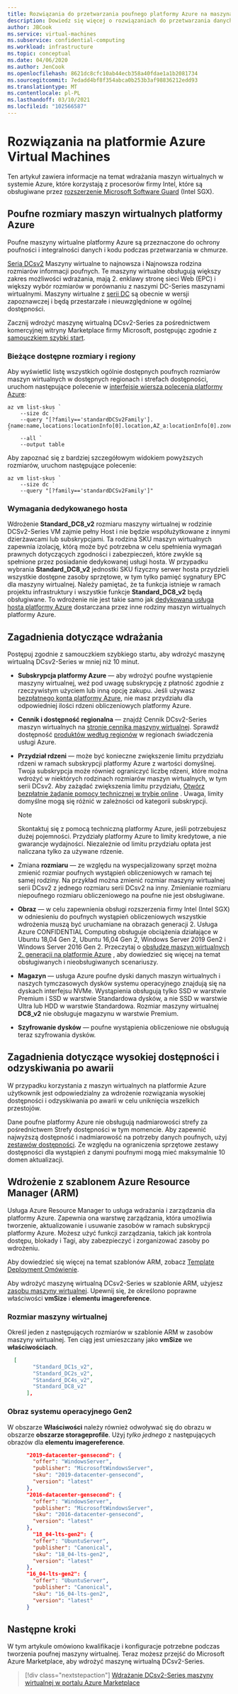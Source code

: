 ```yaml
---
title: Rozwiązania do przetwarzania poufnego platformy Azure na maszynach wirtualnych
description: Dowiedz się więcej o rozwiązaniach do przetwarzania danych poufnych platformy Azure na maszynach wirtualnych.
author: JBCook
ms.service: virtual-machines
ms.subservice: confidential-computing
ms.workload: infrastructure
ms.topic: conceptual
ms.date: 04/06/2020
ms.author: JenCook
ms.openlocfilehash: 8621dc8cfc10ab44ecb358a40fdae1a1b2081734
ms.sourcegitcommit: 7edadd4bf8f354abca0b253b3af98836212edd93
ms.translationtype: MT
ms.contentlocale: pl-PL
ms.lasthandoff: 03/10/2021
ms.locfileid: "102566587"
---
```

# <a name="solutions-on-azure-virtual-machines"></a>Rozwiązania na platformie Azure Virtual Machines

Ten artykuł zawiera informacje na temat wdrażania maszyn wirtualnych w systemie Azure, które korzystają z procesorów firmy Intel, które są obsługiwane przez [rozszerzenie Microsoft Software Guard](https://software.intel.com/sgx) (Intel SGX). 

## <a name="azure-confidential-computing-vm-sizes"></a>Poufne rozmiary maszyn wirtualnych platformy Azure

Poufne maszyny wirtualne platformy Azure są przeznaczone do ochrony poufności i integralności danych i kodu podczas przetwarzania w chmurze. 

[Seria DCsv2](../virtual-machines/dcv2-series.md) Maszyny wirtualne to najnowsza i Najnowsza rodzina rozmiarów informacji poufnych. Te maszyny wirtualne obsługują większy zakres możliwości wdrażania, mają 2. enklawy stronę sieci Web (EPC) i większy wybór rozmiarów w porównaniu z naszymi DC-Series maszynami wirtualnymi. Maszyny wirtualne z [serii DC](../virtual-machines/sizes-previous-gen.md#preview-dc-series) są obecnie w wersji zapoznawczej i będą przestarzałe i nieuwzględnione w ogólnej dostępności.

Zacznij wdrożyć maszynę wirtualną DCsv2-Series za pośrednictwem komercyjnej witryny Marketplace firmy Microsoft, postępując zgodnie z [samouczkiem szybki start](quick-create-marketplace.md).

### <a name="current-available-sizes-and-regions"></a>Bieżące dostępne rozmiary i regiony

Aby wyświetlić listę wszystkich ogólnie dostępnych poufnych rozmiarów maszyn wirtualnych w dostępnych regionach i strefach dostępności, uruchom następujące polecenie w [interfejsie wiersza polecenia platformy Azure](/cli/azure/install-azure-cli-windows):

```azurecli-interactive
az vm list-skus `
    --size dc `
    --query "[?family=='standardDCSv2Family'].{name:name,locations:locationInfo[0].location,AZ_a:locationInfo[0].zones[0],AZ_b:locationInfo[0].zones[1],AZ_c:locationInfo[0].zones[2]}" `
    --all `
    --output table
```

Aby zapoznać się z bardziej szczegółowym widokiem powyższych rozmiarów, uruchom następujące polecenie:

```azurecli-interactive
az vm list-skus `
    --size dc `
    --query "[?family=='standardDCSv2Family']"
```
### <a name="dedicated-host-requirements"></a>Wymagania dedykowanego hosta
Wdrożenie **Standard_DC8_v2** rozmiaru maszyny wirtualnej w rodzinie DCSv2-Series VM zajmie pełny Host i nie będzie współużytkowane z innymi dzierżawcami lub subskrypcjami. Ta rodzina SKU maszyn wirtualnych zapewnia izolację, którą może być potrzebna w celu spełnienia wymagań prawnych dotyczących zgodności i zabezpieczeń, które zwykle są spełnione przez posiadanie dedykowanej usługi hosta. W przypadku wybrania **Standard_DC8_v2** jednostki SKU fizyczny serwer hosta przydzieli wszystkie dostępne zasoby sprzętowe, w tym tylko pamięć sygnatury EPC dla maszyny wirtualnej. Należy pamiętać, że ta funkcja istnieje w ramach projektu infrastruktury i wszystkie funkcje **Standard_DC8_v2** będą obsługiwane. To wdrożenie nie jest takie samo jak [dedykowana usługa hosta platformy Azure](../virtual-machines/dedicated-hosts.md) dostarczana przez inne rodziny maszyn wirtualnych platformy Azure.


## <a name="deployment-considerations"></a>Zagadnienia dotyczące wdrażania

Postępuj zgodnie z samouczkiem szybkiego startu, aby wdrożyć maszynę wirtualną DCsv2-Series w mniej niż 10 minut. 

- **Subskrypcja platformy Azure** — aby wdrożyć poufne wystąpienie maszyny wirtualnej, weź pod uwagę subskrypcję z płatność zgodnie z rzeczywistym użyciem lub inną opcję zakupu. Jeśli używasz [bezpłatnego konta platformy Azure](https://azure.microsoft.com/free/), nie masz przydziału dla odpowiedniej ilości rdzeni obliczeniowych platformy Azure.

- **Cennik i dostępność regionalna** — znajdź Cennik DCsv2-Series maszyn wirtualnych na [stronie cennika maszyny wirtualnej](https://azure.microsoft.com/pricing/details/virtual-machines/linux/). Sprawdź dostępność [produktów według regionów](https://azure.microsoft.com/global-infrastructure/services/?products=virtual-machines) w regionach świadczenia usługi Azure.


- **Przydział rdzeni** — może być konieczne zwiększenie limitu przydziału rdzeni w ramach subskrypcji platformy Azure z wartości domyślnej. Twoja subskrypcja może również ograniczyć liczbę rdzeni, które można wdrożyć w niektórych rodzinach rozmiarów maszyn wirtualnych, w tym serii DCsv2. Aby zażądać zwiększenia limitu przydziału, [Otwórz bezpłatnie żądanie pomocy technicznej w trybie online](../azure-portal/supportability/per-vm-quota-requests.md) . Uwaga, limity domyślne mogą się różnić w zależności od kategorii subskrypcji.

  > [!NOTE]
  > Skontaktuj się z pomocą techniczną platformy Azure, jeśli potrzebujesz dużej pojemności. Przydziały platformy Azure to limity kredytowe, a nie gwarancje wydajności. Niezależnie od limitu przydziału opłata jest naliczana tylko za używane rdzenie.
  
- Zmiana **rozmiaru** — ze względu na wyspecjalizowany sprzęt można zmienić rozmiar poufnych wystąpień obliczeniowych w ramach tej samej rodziny. Na przykład można zmienić rozmiar maszyny wirtualnej serii DCsv2 z jednego rozmiaru serii DCsv2 na inny. Zmienianie rozmiaru niepoufnego rozmiaru obliczeniowego na poufne nie jest obsługiwane.  

- **Obraz** — w celu zapewnienia obsługi rozszerzenia firmy Intel (Intel SGX) w odniesieniu do poufnych wystąpień obliczeniowych wszystkie wdrożenia muszą być uruchamiane na obrazach generacji 2. Usługa Azure CONFIDENTIAL Computing obsługuje obciążenia działające w Ubuntu 18,04 Gen 2, Ubuntu 16,04 Gen 2, Windows Server 2019 Gen2 i Windows Server 2016 Gen 2. Przeczytaj o [obsłudze maszyn wirtualnych 2. generacji na platformie Azure](../virtual-machines/generation-2.md) , aby dowiedzieć się więcej na temat obsługiwanych i nieobsługiwanych scenariuszy. 

- **Magazyn** — usługa Azure poufne dyski danych maszyn wirtualnych i naszych tymczasowych dysków systemu operacyjnego znajdują się na dyskach interfejsu NVMe. Wystąpienia obsługują tylko SSD w warstwie Premium i SSD w warstwie Standardowa dysków, a nie SSD w warstwie Ultra lub HDD w warstwie Standardowa. Rozmiar maszyny wirtualnej **DC8_v2** nie obsługuje magazynu w warstwie Premium. 

- **Szyfrowanie dysków** — poufne wystąpienia obliczeniowe nie obsługują teraz szyfrowania dysków. 

## <a name="high-availability-and-disaster-recovery-considerations"></a>Zagadnienia dotyczące wysokiej dostępności i odzyskiwania po awarii

W przypadku korzystania z maszyn wirtualnych na platformie Azure użytkownik jest odpowiedzialny za wdrożenie rozwiązania wysokiej dostępności i odzyskiwania po awarii w celu uniknięcia wszelkich przestojów. 

Dane poufne platformy Azure nie obsługują nadmiarowości strefy za pośrednictwem Strefy dostępności w tym momencie. Aby zapewnić najwyższą dostępność i nadmiarowość na potrzeby danych poufnych, użyj [zestawów dostępności](../virtual-machines/availability-set-overview.md). Ze względu na ograniczenia sprzętowe zestawy dostępności dla wystąpień z danymi poufnymi mogą mieć maksymalnie 10 domen aktualizacji. 

## <a name="deployment-with-azure-resource-manager-arm-template"></a>Wdrożenie z szablonem Azure Resource Manager (ARM)

Usługa Azure Resource Manager to usługa wdrażania i zarządzania dla platformy Azure. Zapewnia ona warstwę zarządzania, która umożliwia tworzenie, aktualizowanie i usuwanie zasobów w ramach subskrypcji platformy Azure. Możesz użyć funkcji zarządzania, takich jak kontrola dostępu, blokady i Tagi, aby zabezpieczyć i zorganizować zasoby po wdrożeniu.

Aby dowiedzieć się więcej na temat szablonów ARM, zobacz [Template Deployment Omówienie](../azure-resource-manager/templates/overview.md).

Aby wdrożyć maszynę wirtualną DCsv2-Series w szablonie ARM, użyjesz [zasobu maszyny wirtualnej](../virtual-machines/windows/template-description.md). Upewnij się, że określono poprawne właściwości **vmSize** i **elementu imagereference**.

### <a name="vm-size"></a>Rozmiar maszyny wirtualnej

Określ jeden z następujących rozmiarów w szablonie ARM w zasobów maszyny wirtualnej. Ten ciąg jest umieszczany jako **vmSize** we **właściwościach**.

```json
  [
        "Standard_DC1s_v2",
        "Standard_DC2s_v2",
        "Standard_DC4s_v2",
        "Standard_DC8_v2"
      ],
```

### <a name="gen2-os-image"></a>Obraz systemu operacyjnego Gen2

W obszarze **Właściwości** należy również odwoływać się do obrazu w obszarze **obszarze storageprofile**. Użyj *tylko jednego* z następujących obrazów dla **elementu imagereference**.

```json
      "2019-datacenter-gensecond": {
        "offer": "WindowsServer",
        "publisher": "MicrosoftWindowsServer",
        "sku": "2019-datacenter-gensecond",
        "version": "latest"
      },
      "2016-datacenter-gensecond": {
        "offer": "WindowsServer",
        "publisher": "MicrosoftWindowsServer",
        "sku": "2016-datacenter-gensecond",
        "version": "latest"
      },
        "18_04-lts-gen2": {
        "offer": "UbuntuServer",
        "publisher": "Canonical",
        "sku": "18_04-lts-gen2",
        "version": "latest"
      },
      "16_04-lts-gen2": {
        "offer": "UbuntuServer",
        "publisher": "Canonical",
        "sku": "16_04-lts-gen2",
        "version": "latest"
      }
```

## <a name="next-steps"></a>Następne kroki 

W tym artykule omówiono kwalifikacje i konfiguracje potrzebne podczas tworzenia poufnej maszyny wirtualnej. Teraz możesz przejść do Microsoft Azure Marketplace, aby wdrożyć maszynę wirtualną DCsv2-Series.

> [!div class="nextstepaction"]
> [Wdrażanie DCsv2-Series maszyny wirtualnej w portalu Azure Marketplace](quick-create-marketplace.md)